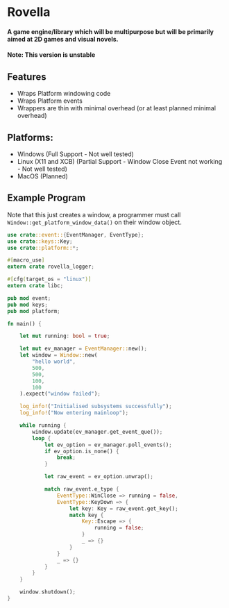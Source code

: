 # Rovella
#### A game engine/library which will be multipurpose but will be primarily aimed at 2D games and visual novels.
#### Note: This version is unstable

## Features

- Wraps Platform windowing code
- Wraps Platform events
- Wrappers are thin with minimal overhead (or at least planned minimal overhead)

## Platforms:

- Windows (Full Support - Not well tested)
- Linux (X11 and XCB) (Partial Support - Window Close Event not working - Not well tested)
- MacOS (Planned)

## Example Program
Note that this just creates a window, a programmer must call `Window::get_platform_window_data()` on
their window object.
```rust
use crate::event::{EventManager, EventType};
use crate::keys::Key;
use crate::platform::*;

#[macro_use]
extern crate rovella_logger;

#[cfg(target_os = "linux")]
extern crate libc;

pub mod event;
pub mod keys;
pub mod platform;

fn main() {

    let mut running: bool = true;

    let mut ev_manager = EventManager::new();
    let window = Window::new(
        "hello world",
        500,
        500,
        100,
        100
    ).expect("window failed");

    log_info!("Initialised subsystems successfully");
    log_info!("Now entering mainloop");

    while running {
        window.update(ev_manager.get_event_que());
        loop {
            let ev_option = ev_manager.poll_events();
            if ev_option.is_none() {
                break;
            }

            let raw_event = ev_option.unwrap();

            match raw_event.e_type {
                EventType::WinClose => running = false,
                EventType::KeyDown => {
                    let key: Key = raw_event.get_key();
                    match key {
                        Key::Escape => {
                            running = false;
                        }
                        _ => {}
                    }
                }
                _ => {}
            }
        }
    }

    window.shutdown();
}
```
